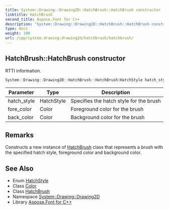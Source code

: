 ```yaml
---
title: System::Drawing::Drawing2D::HatchBrush::HatchBrush constructor
linktitle: HatchBrush
second_title: Aspose.Font for C++
description: 'System::Drawing::Drawing2D::HatchBrush::HatchBrush constructor. RTTI information in C++.'
type: docs
weight: 100
url: /cpp/system.drawing.drawing2d/hatchbrush/hatchbrush/
---
```

## HatchBrush::HatchBrush constructor


RTTI information.

```cpp
System::Drawing::Drawing2D::HatchBrush::HatchBrush(HatchStyle hatch_style, Color fore_color, Color back_color=Color::FromArgb(0xFF000000))
```


| Parameter | Type | Description |
| --- | --- | --- |
| hatch_style | HatchStyle | Specifies the hatch style for the brush |
| fore_color | Color | Foreground color for the brush |
| back_color | Color | Background color for the brush |
## Remarks


Constructs a new instance of [HatchBrush](../) class that represents a brush with the specified hatch style, foreground color and background color. 
## See Also

* Enum [HatchStyle](../../hatchstyle/)
* Class [Color](../../../system.drawing/color/)
* Class [HatchBrush](../)
* Namespace [System::Drawing::Drawing2D](../../)
* Library [Aspose.Font for C++](../../../)
